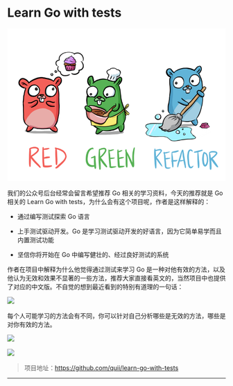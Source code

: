 # Learn Go with tests

![](https://raw.githubusercontent.com/quii/learn-go-with-tests/master/red-green-blue-gophers-smaller.png)

我们的公众号后台经常会留言希望推荐 Go 相关的学习资料，今天的推荐就是 Go 相关的 Learn Go with tests，为什么会有这个项目呢，作者是这样解释的：

* 通过编写测试探索 Go 语言

* 上手测试驱动开发。Go 是学习测试驱动开发的好语言，因为它简单易学而且内置测试功能

* 坚信你将开始在 Go 中编写健壮的、经过良好测试的系统

作者在项目中解释为什么他觉得通过测试来学习 Go 是一种对他有效的方法，以及他认为无效和效果不显著的一些方法，推荐大家直接看英文的，当然项目中也提供了对应的中文版。不自觉的想到最近看到的特别有道理的一句话：

![](https://7465-test-3c9b5e-1258459492.tcb.qcloud.la/GitHub精选/learn_method.jpeg)

每个人可能学习的方法会有不同，你可以针对自己分析哪些是无效的方法，哪些是对你有效的方法。

![](https://7465-test-3c9b5e-1258459492.tcb.qcloud.la/GitHub精选/learngobytests/gotests1.png)

![](https://7465-test-3c9b5e-1258459492.tcb.qcloud.la/GitHub精选/learngobytests/gotests2.png)

> 项目地址：https://github.com/quii/learn-go-with-tests

***

